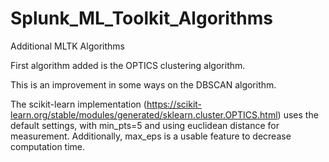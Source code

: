 # Splunk_ML_Toolkit_Algorithms
Additional MLTK Algorithms

First algorithm added is the OPTICS clustering algorithm.

This is an improvement in some ways on the DBSCAN algorithm. 

The scikit-learn implementation (https://scikit-learn.org/stable/modules/generated/sklearn.cluster.OPTICS.html) uses the default settings, with min_pts=5 and using euclidean distance for measurement. Additionally, max_eps is a usable feature to decrease computation time.
